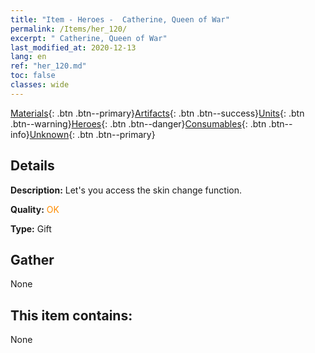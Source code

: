```yaml
---
title: "Item - Heroes -  Catherine, Queen of War"
permalink: /Items/her_120/
excerpt: " Catherine, Queen of War"
last_modified_at: 2020-12-13
lang: en
ref: "her_120.md"
toc: false
classes: wide
---
```

 [Materials](/Items/){: .btn .btn--primary}[Artifacts](/Items/Artifacts/){: .btn .btn--success}[Units](/Items/Units/){: .btn .btn--warning}[Heroes](/Items/Heroes/){: .btn .btn--danger}[Consumables](/Items/Consumables/){: .btn .btn--info}[Unknown](/Items/Unknown/){: .btn .btn--primary}

## Details
 **Description:** Let's you access the skin change function.

 **Quality:** <span style="color: #FF8C00">OK</span>

 **Type:** Gift

## Gather

  None

## This item contains:

  None

